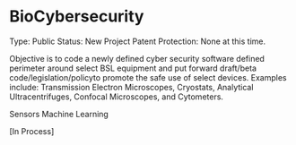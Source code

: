 # BioCybersecurity
Type: Public
Status: New Project
Patent Protection: None at this time.

Objective is to code a newly defined cyber security software defined perimeter around select BSL equipment and put forward draft/beta code/legislation/policyto promote the safe use of select devices. Examples include:  Transmission Electron Microscopes, Cryostats, Analytical Ultracentrifuges, Confocal Microscopes, and Cytometers. 

Sensors
Machine Learning


[In Process]


